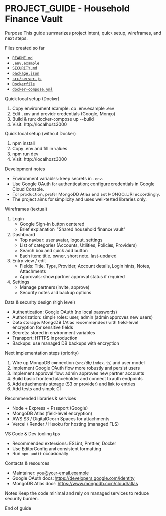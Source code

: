# PROJECT_GUIDE - Household Finance Vault

Purpose
This guide summarizes project intent, quick setup, wireframes, and next steps.

Files created so far
- [`README.md`](README.md:1)
- [`.env.example`](.env.example:1)
- [`SECURITY.md`](SECURITY.md:1)
- [`package.json`](package.json:1)
- [`src/server.js`](src/server.js:1)
- [`Dockerfile`](Dockerfile:1)
- [`docker-compose.yml`](docker-compose.yml:1)

Quick local setup (Docker)
1. Copy environment example: cp .env.example .env
2. Edit `.env` and provide credentials (Google, Mongo)
3. Build & run: docker-compose up --build
4. Visit: http://localhost:3000

Quick local setup (without Docker)
1. npm install
2. Copy .env and fill in values
3. npm run dev
4. Visit: http://localhost:3000

Development notes
- Environment variables: keep secrets in `.env`.
- Use Google OAuth for authentication; configure credentials in Google Cloud Console.
- For production, prefer MongoDB Atlas and set MONGO_URI accordingly.
- The project aims for simplicity and uses well-tested libraries only.

Wireframes (textual)
1. Login
   - Google Sign-in button centered
   - Brief explanation: "Shared household finance vault"
2. Dashboard
   - Top navbar: user avatar, logout, settings
   - List of categories (Accounts, Utilities, Policies, Providers)
   - Search box and quick add button
   - Each item: title, owner, short note, last-updated
3. Entry view / edit
   - Fields: Title, Type, Provider, Account details, Login hints, Notes, Attachments
   - Approvals: show partner approval status if required
4. Settings
   - Manage partners (invite, approve)
   - Security notes and backup options

Data & security design (high level)
- Authentication: Google OAuth (no local passwords)
- Authorization: simple roles: user, admin (admin approves new users)
- Data storage: MongoDB (Atlas recommended) with field-level encryption for sensitive fields
- Secrets: stored in environment variables
- Transport: HTTPS in production
- Backups: use managed DB backups with encryption

Next implementation steps (priority)
1. Wire up MongoDB connection (`src/db/index.js`) and user model
2. Implement Google OAuth flow more robustly and persist users
3. Implement approval flow: admin approves new partner accounts
4. Build basic frontend placeholder and connect to auth endpoints
5. Add attachments storage (S3 or provider) and link to entries
6. Add tests and simple CI

Recommended libraries & services
- Node + Express + Passport (Google)
- MongoDB Atlas (field-level encryption)
- AWS S3 / DigitalOcean Spaces for attachments
- Vercel / Render / Heroku for hosting (managed TLS)

VS Code & Dev tooling tips
- Recommended extensions: ESLint, Prettier, Docker
- Use EditorConfig and consistent formatting
- Run `npm audit` occasionally

Contacts & resources
- Maintainer: you@your-email.example
- Google OAuth docs: https://developers.google.com/identity
- MongoDB Atlas docs: https://www.mongodb.com/cloud/atlas

Notes
Keep the code minimal and rely on managed services to reduce security burden.

End of guide